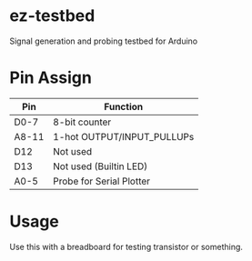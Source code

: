 # ez-testbed
Signal generation and probing testbed for Arduino

# Pin Assign
| Pin   | Function                   |
| ----- | -------------------------- |
| D0-7  | 8-bit counter              |
| A8-11 | 1-hot OUTPUT/INPUT_PULLUPs |
| D12   | Not used                   |
| D13   | Not used (Builtin LED)     |
| A0-5  | Probe for Serial Plotter   |

# Usage
Use this with a breadboard for testing transistor or something.
